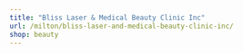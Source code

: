 ```yaml
---
title: "Bliss Laser & Medical Beauty Clinic Inc"
url: /milton/bliss-laser-and-medical-beauty-clinic-inc/
shop: beauty
---
```

